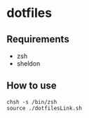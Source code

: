 # dotfiles

## Requirements

- zsh
- sheldon

## How to use

```console
chsh -s /bin/zsh
source ./dotfilesLink.sh
```
